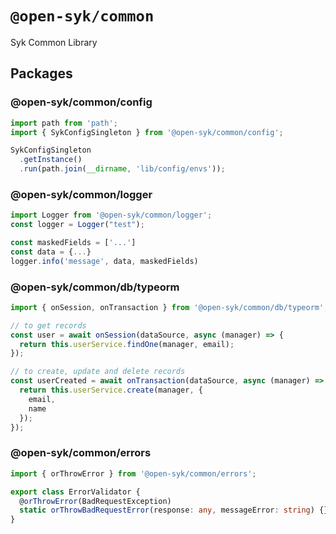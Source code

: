 # `@open-syk/common`

Syk Common Library

## Packages

### @open-syk/common/config

```typescript
import path from 'path';
import { SykConfigSingleton } from '@open-syk/common/config';

SykConfigSingleton
  .getInstance()
  .run(path.join(__dirname, 'lib/config/envs'));
```

### @open-syk/common/logger

```typescript
import Logger from '@open-syk/common/logger';
const logger = Logger("test");

const maskedFields = ['...']
const data = {...}
logger.info('message', data, maskedFields)
```

### @open-syk/common/db/typeorm

```typescript
import { onSession, onTransaction } from '@open-syk/common/db/typeorm';

// to get records
const user = await onSession(dataSource, async (manager) => {
  return this.userService.findOne(manager, email);
});

// to create, update and delete records
const userCreated = await onTransaction(dataSource, async (manager) => {
  return this.userService.create(manager, {
    email,
    name
  });
});
```

### @open-syk/common/errors

```typescript
import { orThrowError } from '@open-syk/common/errors';

export class ErrorValidator {
  @orThrowError(BadRequestException)
  static orThrowBadRequestError(response: any, messageError: string) {}
}
```